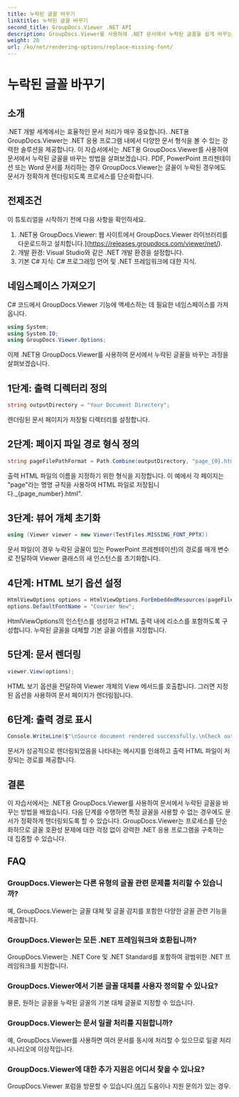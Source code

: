 ```yaml
---
title: 누락된 글꼴 바꾸기
linktitle: 누락된 글꼴 바꾸기
second_title: GroupDocs.Viewer .NET API
description: GroupDocs.Viewer를 사용하여 .NET 문서에서 누락된 글꼴을 쉽게 바꾸는 방법을 알아보세요. 간단한 단계를 통해 정확한 렌더링을 보장합니다.
weight: 20
url: /ko/net/rendering-options/replace-missing-font/
---
```


# 누락된 글꼴 바꾸기

## 소개
.NET 개발 세계에서는 효율적인 문서 처리가 매우 중요합니다. .NET용 GroupDocs.Viewer는 .NET 응용 프로그램 내에서 다양한 문서 형식을 볼 수 있는 강력한 솔루션을 제공합니다. 이 자습서에서는 .NET용 GroupDocs.Viewer를 사용하여 문서에서 누락된 글꼴을 바꾸는 방법을 살펴보겠습니다. PDF, PowerPoint 프리젠테이션 또는 Word 문서를 처리하는 경우 GroupDocs.Viewer는 글꼴이 누락된 경우에도 문서가 정확하게 렌더링되도록 프로세스를 단순화합니다.
## 전제조건
이 튜토리얼을 시작하기 전에 다음 사항을 확인하세요.
1. .NET용 GroupDocs.Viewer: 웹 사이트에서 GroupDocs.Viewer 라이브러리를 다운로드하고 설치합니다.](https://releases.groupdocs.com/viewer/net/).
2. 개발 환경: Visual Studio와 같은 .NET 개발 환경을 설정합니다.
3. 기본 C# 지식: C# 프로그래밍 언어 및 .NET 프레임워크에 대한 지식.

## 네임스페이스 가져오기
C# 코드에서 GroupDocs.Viewer 기능에 액세스하는 데 필요한 네임스페이스를 가져옵니다.

```csharp
using System;
using System.IO;
using GroupDocs.Viewer.Options;
```

이제 .NET용 GroupDocs.Viewer를 사용하여 문서에서 누락된 글꼴을 바꾸는 과정을 살펴보겠습니다.
## 1단계: 출력 디렉터리 정의
```csharp
string outputDirectory = "Your Document Directory";
```
렌더링된 문서 페이지가 저장될 디렉터리를 설정합니다.
## 2단계: 페이지 파일 경로 형식 정의
```csharp
string pageFilePathFormat = Path.Combine(outputDirectory, "page_{0}.html");
```
출력 HTML 파일의 이름을 지정하기 위한 형식을 지정합니다. 이 예에서 각 페이지는 "page"라는 명명 규칙을 사용하여 HTML 파일로 저장됩니다._{page_number}.html".
## 3단계: 뷰어 개체 초기화
```csharp
using (Viewer viewer = new Viewer(TestFiles.MISSING_FONT_PPTX))
```
문서 파일(이 경우 누락된 글꼴이 있는 PowerPoint 프레젠테이션)의 경로를 매개 변수로 전달하여 Viewer 클래스의 새 인스턴스를 초기화합니다.
## 4단계: HTML 보기 옵션 설정
```csharp
HtmlViewOptions options = HtmlViewOptions.ForEmbeddedResources(pageFilePathFormat);
options.DefaultFontName = "Courier New";
```
HtmlViewOptions의 인스턴스를 생성하고 HTML 출력 내에 리소스를 포함하도록 구성합니다. 누락된 글꼴을 대체할 기본 글꼴 이름을 지정합니다.
## 5단계: 문서 렌더링
```csharp
viewer.View(options);
```
HTML 보기 옵션을 전달하여 Viewer 개체의 View 메서드를 호출합니다. 그러면 지정된 옵션을 사용하여 문서 페이지가 렌더링됩니다.
## 6단계: 출력 경로 표시
```csharp
Console.WriteLine($"\nSource document rendered successfully.\nCheck output in {outputDirectory}.");
```
문서가 성공적으로 렌더링되었음을 나타내는 메시지를 인쇄하고 출력 HTML 파일이 저장되는 경로를 제공합니다.

## 결론
이 자습서에서는 .NET용 GroupDocs.Viewer를 사용하여 문서에서 누락된 글꼴을 바꾸는 방법을 배웠습니다. 다음 단계를 수행하면 특정 글꼴을 사용할 수 없는 경우에도 문서가 정확하게 렌더링되도록 할 수 있습니다. GroupDocs.Viewer는 프로세스를 단순화하므로 글꼴 호환성 문제에 대한 걱정 없이 강력한 .NET 응용 프로그램을 구축하는 데 집중할 수 있습니다.
## FAQ
### GroupDocs.Viewer는 다른 유형의 글꼴 관련 문제를 처리할 수 있습니까?
예, GroupDocs.Viewer는 글꼴 대체 및 글꼴 감지를 포함한 다양한 글꼴 관련 기능을 제공합니다.
### GroupDocs.Viewer는 모든 .NET 프레임워크와 호환됩니까?
GroupDocs.Viewer는 .NET Core 및 .NET Standard를 포함하여 광범위한 .NET 프레임워크를 지원합니다.
### GroupDocs.Viewer에서 기본 글꼴 대체를 사용자 정의할 수 있나요?
물론, 원하는 글꼴을 누락된 글꼴의 기본 대체 글꼴로 지정할 수 있습니다.
### GroupDocs.Viewer는 문서 일괄 처리를 지원합니까?
예, GroupDocs.Viewer를 사용하면 여러 문서를 동시에 처리할 수 있으므로 일괄 처리 시나리오에 이상적입니다.
### GroupDocs.Viewer에 대한 추가 지원은 어디서 찾을 수 있나요?
 GroupDocs.Viewer 포럼을 방문할 수 있습니다.[여기](https://forum.groupdocs.com/c/viewer/9) 도움이나 지원 문의가 있는 경우.